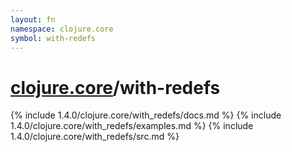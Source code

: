 ```yaml
---
layout: fn
namespace: clojure.core
symbol: with-redefs
---
```


# [clojure.core](../)/with-redefs

{% include 1.4.0/clojure.core/with_redefs/docs.md %}
{% include 1.4.0/clojure.core/with_redefs/examples.md %}
{% include 1.4.0/clojure.core/with_redefs/src.md %}

